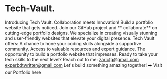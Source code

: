 # Tech-Vault.
Introducing Tech Vault. Collaboration meets Innovation! Build a portfolio website that gets noticed. Join our GitHub project and ** collaborate** on cutting-edge portfolio designs. We specialize in creating visually stunning and user-friendly websites that elevate your digital presence.  Tech Vault offers:  A chance to hone your coding skills alongside a supportive community. Access to valuable resources and expert guidance. The opportunity to build a portfolio website that impresses. Ready to take your tech skills to the next level?  Reach out to me:  zarictg@gmail.com experbdtwritter@gmail.com Let's build something amazing together!  ➡️ Visit our Portfolio here 
